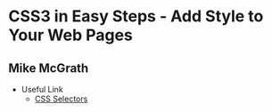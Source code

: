 # **CSS3 in Easy Steps - Add Style to Your Web Pages**
## Mike McGrath

* Useful Link
  * [CSS Selectors](https://www.w3schools.com/cssref/css_selectors.asp)
